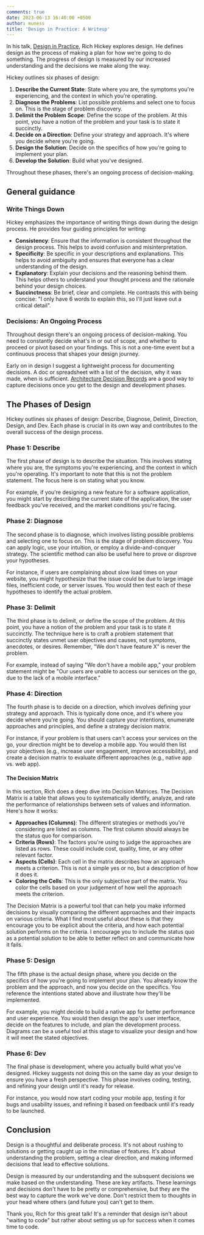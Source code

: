 ```yaml
---
comments: true
date: 2023-06-13 16:40:00 +0500
author: muness
title: 'Design in Practice: A Writeup'
---
```


In his talk, [Design in Practice](https://www.youtube.com/watch?v=c5QF2HjHLSE&list=PLZdCLR02grLpIQQkyGLgIyt0eHE56aJqd&index=1), Rich Hickey explores design. He defines design as the process of making a plan for how we're going to do something. The progress of design is measured by our increased understanding and the decisions we make along the way. 

Hickey outlines six phases of design:

1. **Describe the Current State**: State where you are, the symptoms you're experiencing, and the context in which you're operating.
2. **Diagnose the Problems**: List possible problems and select one to focus on. This is the stage of problem discovery. 
3. **Delimit the Problem Scope**: Define the scope of the problem. At this point, you have a notion of the problem and your task is to state it succinctly.
4. **Decide on a Direction**: Define your strategy and approach. It's where you decide where you're going. 
5. **Design the Solution**: Decide on the specifics of how you're going to implement your plan.
6. **Develop the Solution**: Build what you've designed.

Throughout these phases, there's an ongoing process of decision-making.

## General guidance

### Write Things Down

Hickey emphasizes the importance of writing things down during the design process. He provides four guiding principles for writing:

- **Consistency**: Ensure that the information is consistent throughout the design process. This helps to avoid confusion and misinterpretation.
- **Specificity**: Be specific in your descriptions and explanations. This helps to avoid ambiguity and ensures that everyone has a clear understanding of the design.
- **Explanatory**: Explain your decisions and the reasoning behind them. This helps others to understand your thought process and the rationale behind your design choices.
- **Succinctness**: Be brief, clear and complete. He contrasts this with being concise: "I only have 6 words to explain this, so I'll just leave out a critical detail".

### Decisions: An Ongoing Process

Throughout design there's an ongoing process of decision-making. You need to constantly decide what's in or out of scope, and whether to proceed or pivot based on your findings. This is not a one-time event but a continuous process that shapes your design journey.

Early on in design I suggest a lightweight process for documenting decisions. A doc or spreadsheet with a list of the decision, why it was made, when is sufficient. [Architecture Decision Records](https://cognitect.com/blog/2011/11/15/documenting-architecture-decisions.html) are a good way to capture decisions once you get to the design and development phases.

## The Phases of Design

Hickey outlines six phases of design: Describe, Diagnose, Delimit, Direction, Design, and Dev. Each phase is crucial in its own way and contributes to the overall success of the design process.

### Phase 1: Describe

The first phase of design is to describe the situation. This involves stating where you are, the symptoms you're experiencing, and the context in which you're operating. It's important to note that this is not the problem statement. The focus here is on stating what you know.

For example, if you're designing a new feature for a software application, you might start by describing the current state of the application, the user feedback you've received, and the market conditions you're facing.

### Phase 2: Diagnose

The second phase is to diagnose, which involves listing possible problems and selecting one to focus on. This is the stage of problem discovery. You can apply logic, use your intuition, or employ a divide-and-conquer strategy. The scientific method can also be useful here to prove or disprove your hypotheses.

For instance, if users are complaining about slow load times on your website, you might hypothesize that the issue could be due to large image files, inefficient code, or server issues. You would then test each of these hypotheses to identify the actual problem.

### Phase 3: Delimit

The third phase is to delimit, or define the scope of the problem. At this point, you have a notion of the problem and your task is to state it succinctly. The technique here is to craft a problem statement that succinctly states unmet user objectives and causes, not symptoms, anecdotes, or desires. Remember, "We don't have feature X" is never the problem.

For example, instead of saying "We don't have a mobile app," your problem statement might be "Our users are unable to access our services on the go, due to the lack of a mobile interface."

### Phase 4: Direction

The fourth phase is to decide on a direction, which involves defining your strategy and approach. This is typically done once, and it's where you decide where you're going. You should capture your intentions, enumerate approaches and principles, and define a strategy decision matrix.

For instance, if your problem is that users can't access your services on the go, your direction might be to develop a mobile app. You would then list your objectives (e.g., increase user engagement, improve accessibility), and create a decision matrix to evaluate different approaches (e.g., native app vs. web app).

#### The Decision Matrix

In this section, Rich does a deep dive into Decision Matrices. The Decision Matrix is a table that allows you to systematically identify, analyze, and rate the performance of relationships between sets of values and information. Here's how it works:

- **Approaches (Columns)**: The different strategies or methods you're considering are listed as columns. The first column should always be the status quo for comparison.
- **Criteria (Rows)**: The factors you're using to judge the approaches are listed as rows. These could include cost, quality, time, or any other relevant factor.
- **Aspects (Cells)**: Each cell in the matrix describes how an approach meets a criterion. This is not a simple yes or no, but a description of how it does it.
- **Coloring the Cells**: This is the only subjective part of the matrix. You color the cells based on your judgement of how well the approach meets the criterion.

The Decision Matrix is a powerful tool that can help you make informed decisions by visually comparing the different approaches and their impacts on various criteria. What I find most useful about these is that they encourage you to be explicit about the criteria, and how each potential solution performs on the criteria. I encourage you to include the status quo as a potential solution to be able to better reflect on and communicate how it fails.

### Phase 5: Design

The fifth phase is the actual design phase, where you decide on the specifics of how you're going to implement your plan. You already know the problem and the approach, and now you decide on the specifics. You reference the intentions stated above and illustrate how they'll be implemented.

For example, you might decide to build a native app for better performance and user experience. You would then design the app's user interface, decide on the features to include, and plan the development process. Diagrams can be a useful tool at this stage to visualize your design and how it will meet the stated objectives.

### Phase 6: Dev

The final phase is development, where you actually build what you've designed. Hickey suggests not doing this on the same day as your design to ensure you have a fresh perspective. This phase involves coding, testing, and refining your design until it's ready for release.

For instance, you would now start coding your mobile app, testing it for bugs and usability issues, and refining it based on feedback until it's ready to be launched.

## Conclusion

Design is a thoughtful and deliberate process. It's not about rushing to solutions or getting caught up in the minutiae of features. It's about understanding the problem, setting a clear direction, and making informed decisions that lead to effective solutions.

Design is measured by our understanding and the subsquent decisions we make based on the understanding. These are key artifacts. These learnings and decisions don't have to be pretty or comprehensive, but they are the best way to capture the work we've done. Don't restrict them to thoughts in your head where others (and future you) can't get to them.

Thank you, Rich for this great talk! It's a reminder that design isn't about "waiting to code" but rather about setting us up for success when it comes time to code.
